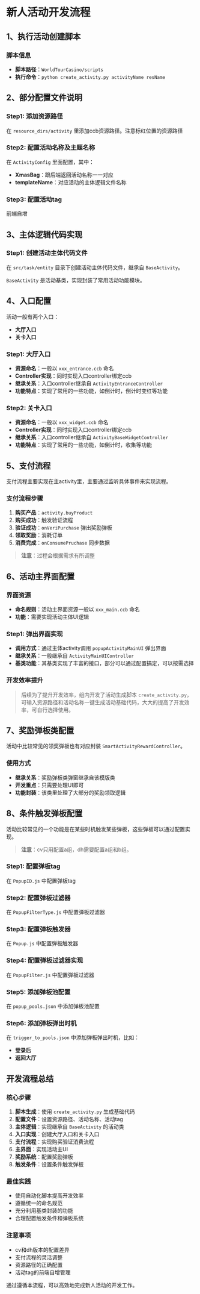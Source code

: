 # 新人活动开发流程

## 1、执行活动创建脚本

### 脚本信息
- **脚本路径**：`WorldTourCasino/scripts`
- **执行命令**：`python create_activity.py activityName resName`

## 2、部分配置文件说明

### Step1: 添加资源路径
在 `resource_dirs/activity` 里添加ccb资源路径。注意标红位置的资源路径

### Step2: 配置活动名称及主题名称
在 `ActivityConfig` 里面配置，其中：
- **XmasBag**：跟后端返回活动名称一一对应
- **templateName**：对应活动的主体逻辑文件名称

### Step3: 配置活动tag
前端自增

## 3、主体逻辑代码实现

### Step1: 创建活动主体代码文件
在 `src/task/entity` 目录下创建活动主体代码文件，继承自 `BaseActivity`。

`BaseActivity` 是活动基类，实现封装了常用活动功能模块。

## 4、入口配置

活动一般有两个入口：
- **大厅入口**
- **关卡入口**

### Step1: 大厅入口
- **资源命名**：一般以 `xxx_entrance.ccb` 命名
- **Controller实现**：同时实现入口controller绑定ccb
- **继承关系**：入口controller继承自 `ActivityEntranceController`
- **功能特点**：实现了常用的一些功能，如倒计时，倒计时变红等功能

### Step2: 关卡入口
- **资源命名**：一般以 `xxx_widget.ccb` 命名
- **Controller实现**：同时实现入口controller绑定ccb
- **继承关系**：入口controller继承自 `ActivityBaseWidgetController`
- **功能特点**：实现了常用的一些功能，如倒计时，收集等功能

## 5、支付流程

支付流程主要实现在主activity里，主要通过监听具体事件来实现流程。

### 支付流程步骤
1. **购买产品**：`activity.buyProduct`
2. **购买成功**：触发验证流程
3. **验证成功**：`onVeriPurchase` 弹出奖励弹板
4. **领取奖励**：消耗订单
5. **消费完成**：`onConsumePruchase` 同步数据

> **注意**：过程会根据需求有所调整

## 6、活动主界面配置

### 界面资源
- **命名规则**：活动主界面资源一般以 `xxx_main.ccb` 命名
- **功能**：需要实现活动主体UI逻辑

### Step1: 弹出界面实现
- **调用方式**：通过主体activity调用 `popupActivityMainUI` 弹出界面
- **继承关系**：一般继承自 `ActivityMainUIController`
- **基类功能**：其基类实现了丰富的接口，部分可以通过配置搞定，可以按需选择

### 开发效率提升
> 后续为了提升开发效率，组内开发了活动生成脚本 `create_activity.py`，可输入资源路径和活动名称一键生成活动基础代码，大大的提高了开发效率，可自行选择使用。

## 7、奖励弹板类配置

活动中比较常见的领奖弹板也有对应封装 `SmartActivityRewardController`。

### 使用方式
- **继承关系**：奖励弹板类弹窗继承自该模版类
- **开发重点**：只需要处理UI即可
- **功能封装**：该类里处理了大部分的奖励领取逻辑

## 8、条件触发弹板配置

活动比较常见的一个功能是在某些时机触发某些弹板，这些弹板可以通过配置实现。

> **注意**：cv只用配置a组，dh需要配置a组和b组。

### Step1: 配置弹板tag
在 `PopupID.js` 中配置弹板tag

### Step2: 配置弹板过滤器
在 `PopupFilterType.js` 中配置弹板过滤器

### Step3: 配置弹板触发器
在 `Popup.js` 中配置弹板触发器

### Step4: 配置弹板过滤器实现
在 `PopupFilter.js` 中配置弹板过滤器

### Step5: 添加弹板池配置
在 `popup_pools.json` 中添加弹板池配置

### Step6: 添加弹板弹出时机
在 `trigger_to_pools.json` 中添加弹板弹出时机，比如：
- **登录后**
- **返回大厅**

## 开发流程总结

### 核心步骤
1. **脚本生成**：使用 `create_activity.py` 生成基础代码
2. **配置文件**：设置资源路径、活动名称、活动tag
3. **主体逻辑**：实现继承自 `BaseActivity` 的活动类
4. **入口实现**：创建大厅入口和关卡入口
5. **支付流程**：实现购买验证消费流程
6. **主界面**：实现活动主UI
7. **奖励系统**：配置奖励弹板
8. **触发条件**：设置条件触发弹板

### 最佳实践
- 使用自动化脚本提高开发效率
- 遵循统一的命名规范
- 充分利用基类封装的功能
- 合理配置触发条件和弹板系统

### 注意事项
- cv和dh版本的配置差异
- 支付流程的灵活调整
- 资源路径的正确配置
- 活动tag的前端自增管理

通过遵循本流程，可以高效地完成新人活动的开发工作。